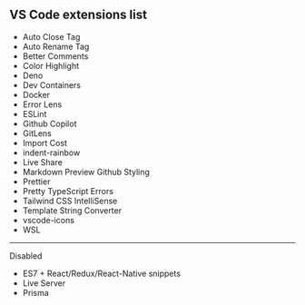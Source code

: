 ## VS Code extensions list
- Auto Close Tag
- Auto Rename Tag
- Better Comments
- Color Highlight
- Deno
- Dev Containers
- Docker
- Error Lens
- ESLint
- Github Copilot
- GitLens
- Import Cost
- indent-rainbow
- Live Share
- Markdown Preview Github Styling
- Prettier
- Pretty TypeScript Errors
- Tailwind CSS IntelliSense
- Template String Converter
- vscode-icons
- WSL
---
Disabled
- ES7 + React/Redux/React-Native snippets
- Live Server
- Prisma
